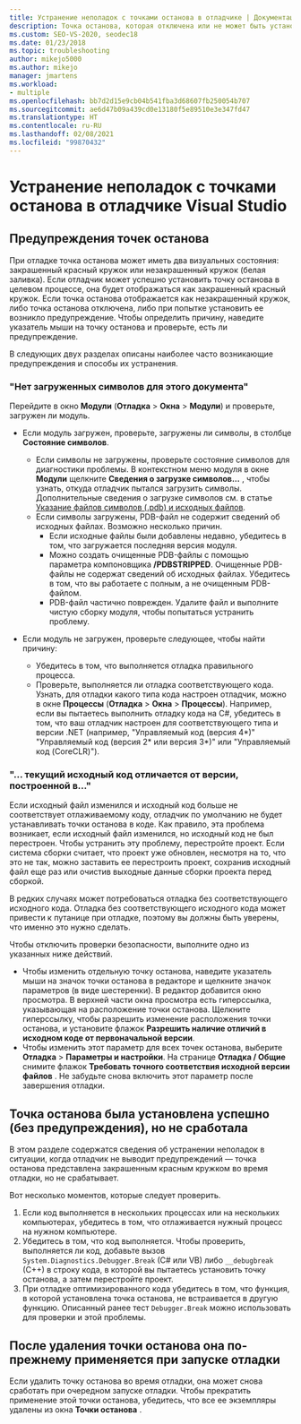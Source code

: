 ```yaml
---
title: Устранение неполадок с точками останова в отладчике | Документация Майкрософт
description: Точка останова, которая отключена или не может быть установлена, отображается незакрашенным кружком. В этом разделе приводятся сведения о проблемах, которые могут возникнуть при установке точек останова.
ms.custom: SEO-VS-2020, seodec18
ms.date: 01/23/2018
ms.topic: troubleshooting
author: mikejo5000
ms.author: mikejo
manager: jmartens
ms.workload:
- multiple
ms.openlocfilehash: bb7d2d15e9cb04b541fba3d68607fb250054b707
ms.sourcegitcommit: ae6d47b09a439cd0e13180f5e89510e3e347fd47
ms.translationtype: HT
ms.contentlocale: ru-RU
ms.lasthandoff: 02/08/2021
ms.locfileid: "99870432"
---
```

# <a name="troubleshoot-breakpoints-in-the-visual-studio-debugger"></a>Устранение неполадок с точками останова в отладчике Visual Studio

## <a name="breakpoint-warnings"></a>Предупреждения точек останова

При отладке точка останова может иметь два визуальных состояния: закрашенный красный кружок или незакрашенный кружок (белая заливка). Если отладчик может успешно установить точку останова в целевом процессе, она будет отображаться как закрашенный красный кружок. Если точка останова отображается как незакрашенный кружок, либо точка останова отключена, либо при попытке установить ее возникло предупреждение. Чтобы определить причину, наведите указатель мыши на точку останова и проверьте, есть ли предупреждение.

В следующих двух разделах описаны наиболее часто возникающие предупреждения и способы их устранения.

### <a name="no-symbols-have-been-loaded-for-this-document"></a>"Нет загруженных символов для этого документа"

Перейдите в окно **Модули** (**Отладка** > **Окна** > **Модули**) и проверьте, загружен ли модуль.
* Если модуль загружен, проверьте, загружены ли символы, в столбце **Состояние символов**.
  * Если символы не загружены, проверьте состояние символов для диагностики проблемы. В контекстном меню модуля в окне **Модули** щелкните **Сведения о загрузке символов...** , чтобы узнать, откуда отладчик пытался загрузить символы. Дополнительные сведения о загрузке символов см. в статье [Указание файлов символов (.pdb) и исходных файлов](../debugger/specify-symbol-dot-pdb-and-source-files-in-the-visual-studio-debugger.md).
  * Если символы загружены, PDB-файл не содержит сведений об исходных файлах. Возможно несколько причин.
    * Если исходные файлы были добавлены недавно, убедитесь в том, что загружается последняя версия модуля.
    * Можно создать очищенные PDB-файлы с помощью параметра компоновщика **/PDBSTRIPPED**. Очищенные PDB-файлы не содержат сведений об исходных файлах. Убедитесь в том, что вы работаете с полным, а не очищенным PDB-файлом.
    * PDB-файл частично поврежден. Удалите файл и выполните чистую сборку модуля, чтобы попытаться устранить проблему.

* Если модуль не загружен, проверьте следующее, чтобы найти причину:
  * Убедитесь в том, что выполняется отладка правильного процесса.
  * Проверьте, выполняется ли отладка соответствующего кода. Узнать, для отладки какого типа кода настроен отладчик, можно в окне **Процессы** (**Отладка** > **Окна** > **Процессы**). Например, если вы пытаетесь выполнить отладку кода на C#, убедитесь в том, что ваш отладчик настроен для соответствующего типа и версии .NET (например, "Управляемый код (версия 4\*)" "Управляемый код (версия 2\* или версия 3\*)" или "Управляемый код (CoreCLR)").

### <a name="-the-current-source-code-is-different-from-the-version-built-into"></a>"… текущий исходный код отличается от версии, построенной в..."

Если исходный файл изменился и исходный код больше не соответствует отлаживаемому коду, отладчик по умолчанию не будет устанавливать точки останова в коде. Как правило, эта проблема возникает, если исходный файл изменился, но исходный код не был перестроен. Чтобы устранить эту проблему, перестройте проект. Если система сборки считает, что проект уже обновлен, несмотря на то, что это не так, можно заставить ее перестроить проект, сохранив исходный файл еще раз или очистив выходные данные сборки проекта перед сборкой.

В редких случаях может потребоваться отладка без соответствующего исходного кода. Отладка без соответствующего исходного кода может привести к путанице при отладке, поэтому вы должны быть уверены, что именно это нужно сделать.

Чтобы отключить проверки безопасности, выполните одно из указанных ниже действий.
* Чтобы изменить отдельную точку останова, наведите указатель мыши на значок точки останова в редакторе и щелкните значок параметров (в виде шестеренки). В редактор добавится окно просмотра. В верхней части окна просмотра есть гиперссылка, указывающая на расположение точки останова. Щелкните гиперссылку, чтобы разрешить изменение расположения точки останова, и установите флажок **Разрешить наличие отличий в исходном коде от первоначальной версии**.
* Чтобы изменить этот параметр для всех точек останова, выберите **Отладка** > **Параметры и настройки**. На странице **Отладка / Общие** снимите флажок **Требовать точного соответствия исходной версии файлов** . Не забудьте снова включить этот параметр после завершения отладки.

## <a name="the-breakpoint-was-successfully-set-no-warning-but-didnt-hit"></a>Точка останова была установлена успешно (без предупреждения), но не сработала

В этом разделе содержатся сведения об устранении неполадок в ситуации, когда отладчик не выводит предупреждений — точка останова представлена закрашенным красным кружком во время отладки, но не срабатывает.

Вот несколько моментов, которые следует проверить.
1. Если код выполняется в нескольких процессах или на нескольких компьютерах, убедитесь в том, что отлаживается нужный процесс на нужном компьютере.
2. Убедитесь в том, что код выполняется. Чтобы проверить, выполняется ли код, добавьте вызов `System.Diagnostics.Debugger.Break` (C# или VB) либо `__debugbreak` (C++) в строку кода, в которой вы пытаетесь установить точку останова, а затем перестройте проект.
3. При отладке оптимизированного кода убедитесь в том, что функция, в которой установлена точка останова, не встраивается в другую функцию. Описанный ранее тест `Debugger.Break` можно использовать для проверки и этой проблемы.

## <a name="i-deleted-a-breakpoint-but-i-continue-to-hit-it-when-i-start-debugging-again"></a>После удаления точки останова она по-прежнему применяется при запуске отладки

Если удалить точку останова во время отладки, она может снова сработать при очередном запуске отладки. Чтобы прекратить применение этой точки останова, убедитесь, что все ее экземпляры удалены из окна **Точки останова** .
